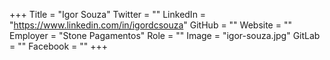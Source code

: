 +++
Title = "Igor Souza"
Twitter = ""
LinkedIn = "https://www.linkedin.com/in/igordcsouza"
GitHub = ""
Website = ""
Employer = "Stone Pagamentos"
Role = ""
Image = "igor-souza.jpg"
GitLab = ""
Facebook = ""
+++
